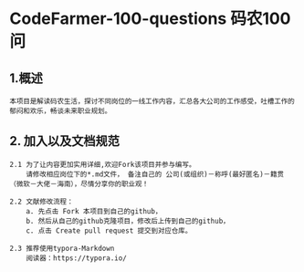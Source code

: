 # **CodeFarmer-100-questions 码农100问** 

## 1.概述 ##

    本项目是解读码农生活，探讨不同岗位的一线工作内容，汇总各大公司的工作感受，吐槽工作的郁闷和欢乐，畅谈未来职业规划。

## 2. 加入以及文档规范 ##

    2.1 为了让内容更加实用详细,欢迎Fork该项目并参与编写。
        请修改相应岗位下的*.md文件， 备注自己的 公司(或组织)－称呼(最好匿名)－籍贯（微软－大佬－海南），尽情分享你的职业观！

    2.2 文献修改流程：
        a. 先点击 Fork 本项目到自己的github，
        b. 然后从自己的github克隆项目，修改后上传到自己的github，
        c. 点击 Create pull request 提交到对应仓库。

    2.3 推荐使用typora-Markdown
        阅读器：https://typora.io/  
        